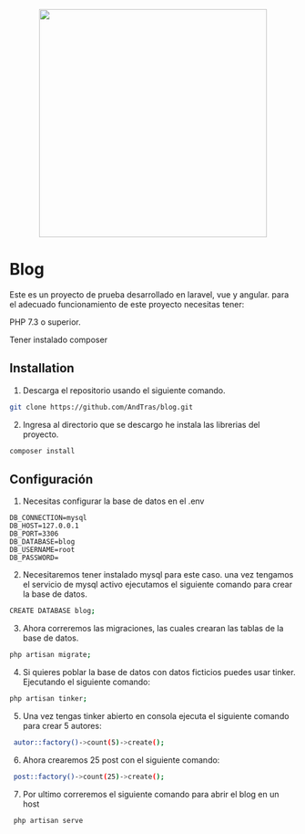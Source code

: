 <p align="center"><a href="https://laravel.com" target="_blank"><img src="https://raw.githubusercontent.com/laravel/art/master/logo-lockup/5%20SVG/2%20CMYK/1%20Full%20Color/laravel-logolockup-cmyk-red.svg" width="400"></a></p>

# Blog

Este es un proyecto de prueba desarrollado en laravel, vue y angular. para el adecuado funcionamiento de este proyecto necesitas tener:

PHP 7.3 o superior. 

Tener instalado composer

## Installation

1. Descarga el repositorio usando el siguiente comando.

```bash
git clone https://github.com/AndTras/blog.git
```

2. Ingresa al directorio que se descargo he instala las librerias del proyecto.

```bash
composer install
```

## Configuración

1. Necesitas configurar la base de datos en el .env
```
DB_CONNECTION=mysql
DB_HOST=127.0.0.1
DB_PORT=3306
DB_DATABASE=blog
DB_USERNAME=root
DB_PASSWORD=
```
2. Necesitaremos tener instalado mysql para este caso. una vez tengamos el servicio de mysql activo ejecutamos el siguiente comando para crear la base de datos.
```bash
CREATE DATABASE blog;
```
3. Ahora correremos las migraciones, las cuales crearan las tablas de la base de datos.
```bash
php artisan migrate;
```
4. Si quieres poblar la base de datos con datos ficticios puedes usar tinker. Ejecutando el siguiente comando:
```bash
php artisan tinker;
```
5. Una vez tengas tinker abierto en consola ejecuta el siguiente comando para crear 5 autores:
```bash
 autor::factory()->count(5)->create();
```
6. Ahora crearemos 25 post con el siguiente comando:
```bash
 post::factory()->count(25)->create();
```
7. Por ultimo correremos el siguiente comando para abrir el blog en un host
```bash
 php artisan serve
```
